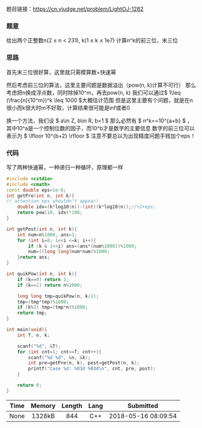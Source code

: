 题目链接：<https://cn.vjudge.net/problem/LightOJ-1282>

### 题意
给出两个正整数n(2 ≤ n < 231), k(1 ≤ k ≤ 1e7)
计算n^k的前三位，末三位

### 思路
首先末三位很好算，这里就只需模算数+快速幂

然后考虑前三位的算法，这里主要问题是数据溢出（pow(n, k)计算不可行）
那么考虑把n换成浮点数，同时除掉10^m，再去pow(n, k)
我们可以通过$ 1\leq (\frac{n}{10^m})^k \leq 1000 $大概估计范围
但是这里主要有个问题，就是在n很小而k很大时m不好取，计算结果很可能是inf或者0

换一个方法，我们设 $ a\in Z, b\in R, b<1 $
那么必然有 $ n^k==10^{a+b} $ ，其中10^a是一个控制位数的因子，而10^b才是数字的主要信息
数字的前三位可以表示为 $ \lfloor 10^{b+2} \rfloor $ 
注意不要总以为出现精度问题手贱加个eps！

### 代码
写了两种快速幂，一种递归一种循环，原理都一样
```cpp
#include <cstdio>
#include <cmath>
const double eps=1e-6;
int getPre(int n, int k){
// attention eps shouldn't appear!
    double idx=(k*log10(n))-(int)(k*log10(n));//+2+eps;
    return pow(10, idx)*100;
}

int getPost(int n, int k){
    int num=n%1000, ans=1;
    for (int i=0; 1<<i <=k; i++){
        if (k & 1<<i) ans=(ans*(num%1000))%1000;
        num=((long long)num*num)%1000;
    }return ans;
}

int quikPow(int n, int k){
    if (k==0) return 1;
    if (k==1) return n%1000;

    long long tmp=quikPow(n, k/2);
    tmp=(tmp*tmp)%1000;
    if (k%2) tmp=(tmp*n)%1000;
    return tmp;
}

int main(void){
    int T, n, k;

    scanf("%d", &T);
    for (int cnt=1; cnt<=T; cnt++){
        scanf("%d %d", &n, &k);
        int pre=getPre(n, k), post=getPost(n, k);
        printf("Case %d: %03d %03d\n", cnt, pre, post);
    }

    return 0;
}
```

Time|Memory|Length|Lang|Submitted
:-:|:-:|:-:|:-:|:-:
None|1328kB|844|C++|2018-05-16 08:09:54